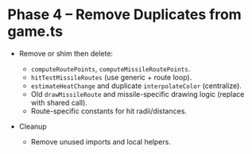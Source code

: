 # Phase 4 – Remove Duplicates from game.ts

- Remove or shim then delete:
  - `computeRoutePoints`, `computeMissileRoutePoints`.
  - `hitTestMissileRoutes` (use generic + route loop).
  - `estimateHeatChange` and duplicate `interpolateColor` (centralize).
  - Old `drawMissileRoute` and missile-specific drawing logic (replace with shared call).
  - Route-specific constants for hit radii/distances.

- Cleanup
  - Remove unused imports and local helpers.

